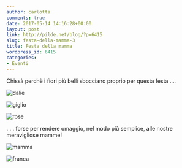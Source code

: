 ```yaml
---
author: carlotta
comments: true
date: 2017-05-14 14:16:28+00:00
layout: post
link: http://pilde.net/blog/?p=6415
slug: festa-della-mamma-3
title: Festa della mamma
wordpress_id: 6415
categories:
- Eventi
---
```


Chissà perchè i fiori più belli sbocciano proprio per questa festa ....

![dalie](http://pilde.net/blog/wp-content/uploads/2017/05/dalie.png)


 ![giglio](http://pilde.net/blog/wp-content/uploads/2017/05/giglio.png)


 ![rose](http://pilde.net/blog/wp-content/uploads/2017/05/rose.png)




. . . forse per rendere omaggio, nel modo più semplice, alle nostre meravigliose mamme!

![mamma](http://pilde.net/blog/wp-content/uploads/2017/05/mamma.png)


 ![franca](http://pilde.net/blog/wp-content/uploads/2017/05/franca.png)



